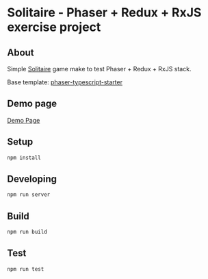 # Solitaire - Phaser + Redux + RxJS exercise project

## About

Simple [Solitaire](https://en.wikipedia.org/wiki/Peg_solitaire) game make to test Phaser + Redux + RxJS stack.

Base template: [phaser-typescript-starter](https://github.com/mborecki/phaser-typescript-starter)

## Demo page

[Demo Page](http://mborecki.pl/games/solitaire/)

## Setup

```sh
npm install
```

## Developing

```sh
npm run server
```

## Build

```sh
npm run build
```

## Test

```sh
npm run test
```
